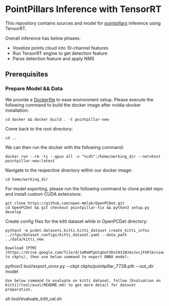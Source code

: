 # PointPillars Inference with TensorRT

This repository contains sources and model for [pointpillars](https://arxiv.org/abs/1812.05784) inference using TensorRT.

Overall inference has below phases:

- Voxelize points cloud into 10-channel features
- Run TensorRT engine to get detection feature
- Parse detection feature and apply NMS

## Prerequisites

### Prepare Model && Data

We provide a [Dockerfile](docker/Dockerfile) to ease environment setup. Please execute the following command to build the docker image after nvidia-docker installation:
```
cd docker && docker build . -t pointpillar-new
```
Come back to the root directory:
```
cd ..
```
We can then run the docker with the following command: 
```
docker run --rm -ti --gpus all -v "%cd%":/home/working_dir --net=host pointpillar-new:latest
```
Navigate to the respective directory within our docker image:
```
cd home/working_dir
```
For model exporting, please run the following command to clone pcdet repo and install custom CUDA extensions:
```
git clone https://github.com/open-mmlab/OpenPCDet.git
cd OpenPCDet && git checkout pointpillar-fix && python3 setup.py develop
```
Create config files for the kitti dataset while in OpenPCDet directory:
```
python3 -m pcdet.datasets.kitti.kitti_dataset create_kitti_infos ../cfgs/dataset_configs/kitti_dataset.yaml --data_path ../data/kitti_new
```
```
Download [PTM](https://drive.google.com/file/d/1wMxWTpU1qUoY3DsCH31WJmvJxcjFXKlm/view) to ckpts/, then use below command to export ONNX model:
```
python3 tool/export_onnx.py --ckpt ckpts/pointpillar_7728.pth --out_dir model
```
Use below command to evaluate on kitti dataset, follow [Evaluation on Kitti](tool/eval/README.md) to get more detail for dataset preparation.
```
sh tool/evaluate_kitti_val.sh
```

